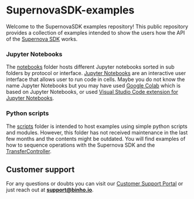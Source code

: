 # SupernovaSDK-examples

Welcome to the SupernovaSDK examples repository! This public repository provides a collection of examples intended to show the users how the API of the [Supernova SDK](https://pypi.org/project/BinhoSupernova/) works.

### Jupyter Notebooks

The [notebooks](./notebooks/) folder hosts different Jupyter notebooks sorted in sub folders by protocol or interface. [Jupyter Notebooks](https://jupyter.org/) are an interactive user interface that allows user to run code in cells. Maybe you do not know the name Jupyter Notebooks but you may have used [Google Colab](https://colab.google/) which is based on Jupyter Notebooks, or used [Visual Studio Code extension for Jupyter Notebooks](https://code.visualstudio.com/docs/datascience/jupyter-notebooks).

### Python scripts

The [scripts](./scripts/) folder is intended to host examples using simple python scripts and modules. However, this folder has not received maintenance in the last few months and the contents might be outdated. You will find examples of how to sequence operations with the Supernova SDK and the [TransferController](https://pypi.org/project/transfer-controller/).

## Customer support

For any questions or doubts you can visit our [Customer Support Portal](https://support.binho.io/) or just reach out at **support@binho.io**.